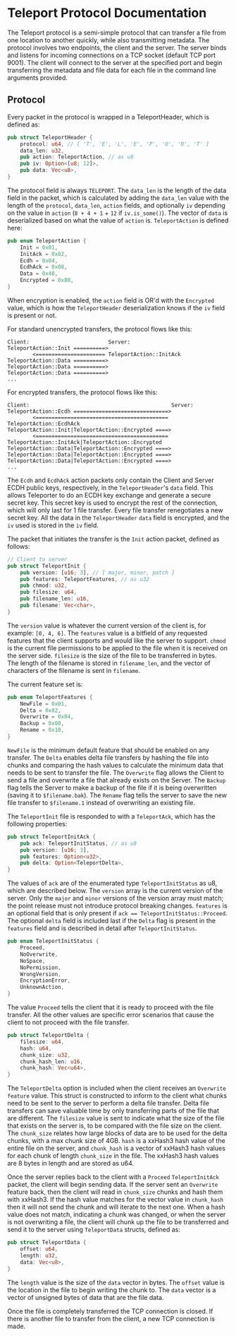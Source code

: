 # Teleport Protocol Documentation

The Teleport protocol is a semi-simple protocol that can transfer a file from one location to another
quickly, while also transmitting metadata. The protocol involves two endpoints, the client and the
server. The server binds and listens for incoming connections on a TCP socket (default TCP port 9001).
The client will connect to the server at the specified port and begin transferring the metadata and
file data for each file in the command line arguments provided.

## Protocol

Every packet in the protocol is wrapped in a TeleportHeader, which is defined as:
```rust
pub struct TeleportHeader {
    protocol: u64, // [ 'T', 'E', 'L', 'E', 'P', 'O', 'R', 'T' ]
    data_len: u32,
    pub action: TeleportAction, // as u8
    pub iv: Option<[u8; 12]>,
    pub data: Vec<u8>,
}
```

The protocol field is always `TELEPORT`. The `data_len` is the length of the data field in the packet, which is calculated by adding the `data_len` value with the length of the `protocol`, `data_len`, `action` fields, and optionally `iv` depending on the value in `action` (`8 + 4 + 1` + `12` if `iv.is_some()`). The vector of `data` is deserialized based on what the value of `action` is. `TeleportAction` is defined here:
```rust
pub enum TeleportAction {
    Init = 0x01,
    InitAck = 0x02,
    Ecdh = 0x04,
    EcdhAck = 0x08,
    Data = 0x40,
    Encrypted = 0x80,
}
```

When encryption is enabled, the `action` field is OR'd with the `Encrypted` value, which is how the `TeleportHeader` deserialization knows if the `iv` field is present or not.

For standard unencrypted transfers, the protocol flows like this:
```
Client:                         Server:
TeleportAction::Init ==========>
        <====================== TeleportAction::InitAck
TeleportAction::Data ==========>
TeleportAction::Data ==========>
TeleportAction::Data ==========>
...
```

For encrypted transfers, the protocol flows like this:
```
Client:                                             Server:
TeleportAction::Ecdh ==============================>
        <========================================== TeleportAction::EcdhAck
TeleportAction::Init|TeleportAction::Encrypted ====>
        <========================================== TeleportAction::InitAck|TeleportAction::Encrypted
TeleportAction::Data|TeleportAction::Encrypted ====>
TeleportAction::Data|TeleportAction::Encrypted ====>
TeleportAction::Data|TeleportAction::Encrypted ====>
...
```

The `Ecdh` and `EcdhAck` action packets only contain the Client and Server ECDH public keys, respectively, in the `TeleportHeader`'s `data` field. This allows Teleporter to do an ECDH key exchange and generate a secure secret key. This secret key is used to encrypt the rest of the connection, which will only last for 1 file transfer. Every file transfer renegotiates a new secret key. All the data in the `TeleportHeader` `data` field is encrypted, and the `iv` used is stored in the `iv` field.

The packet that initiates the transfer is the `Init` action packet, defined as follows:
```rust
// Client to server
pub struct TeleportInit {
    pub version: [u16; 3], // [ major, minor, patch ]
    pub features: TeleportFeatures, // as u32
    pub chmod: u32,
    pub filesize: u64,
    pub filename_len: u16,
    pub filename: Vec<char>,
}
```

The `version` value is whatever the current version of the client is, for example: `[0, 4, 6]`. The
`features` value is a bitfield of any requested features that the client supports and would like the
server to support. `chmod` is the current file permissions to be applied to the file when it is
received on the server side. `filesize` is the size of the file to be transferred in bytes. The length
of the filename is stored in `filename_len`, and the vector of characters of the filename is sent in
`filename`.

The current feature set is:
```rust
pub enum TeleportFeatures {
    NewFile = 0x01,
    Delta = 0x02,
    Overwrite = 0x04,
    Backup = 0x08,
    Rename = 0x10,
}
```

`NewFile` is the minimum default feature that should be enabled on any transfer. The `Delta` enables delta
file transfers by hashing the file into chunks and comparing the hash values to calculate the minimum data
that needs to be sent to transfer the file. The `Overwrite` flag allows the Client to send a file and
overwrite a file that already exists on the Server. The `Backup` flag tells the Server to make a backup of
the file if it is being overwritten (saving it to `$filename.bak`). The `Rename` flag tells the server to
save the new file transfer to `$filename.1` instead of overwriting an existing file.


The `TeleportInit` file is responded to with a `TeleportAck`, which has the following properties:
```rust
pub struct TeleportInitAck {
    pub ack: TeleportInitStatus, // as u8
    pub version: [u16; 3],
    pub features: Option<u32>,
    pub delta: Option<TeleportDelta>,
}
```

The values of `ack` are of the enumerated type `TeleportInitStatus` as u8, which are described below. The
`version` array is the current version of the server. Only the `major` and `minor` versions of the version
array must match; the point release must not introduce protocol breaking changes. `features` is an optional
field that is only present if `ack == TeleportInitStatus::Proceed`. The optional `delta` field is included
last if the `Delta` flag is present in the `features` field and is described in detail after
`TeleportInitStatus`. 

```rust
pub enum TeleportInitStatus {
    Proceed,
    NoOverwrite,
    NoSpace,
    NoPermission,
    WrongVersion,
    EncryptionError,
    UnknownAction,
}
```
The value `Proceed` tells the client that it is ready to proceed with the file transfer. All the other
values are specific error scenarios that cause the client to not proceed with the file transfer.

```rust
pub struct TeleportDelta {
    filesize: u64,
    hash: u64,
    chunk_size: u32,
    chunk_hash_len: u16,
    chunk_hash: Vec<u64>,
}
```
The `TeleportDelta` option is included when the client receives an `Overwrite` `feature` value. This
struct is constructed to inform to the client what chunks need to be sent to the server to perform
a delta file transfer. Delta file transfers can save valuable time by only transferring parts of
the file that are different. The `filesize` value is sent to indicate what the size of the file that
exists on the server is, to be compared with the file size on the client. The `chunk_size` relates
how large blocks of data are to be used for the delta chunks, with a max chunk size of 4GB. `hash` is a
xxHash3 hash value of the entire file on the server, and `chunk_hash` is a vector of xxHash3 hash values
for each chunk of length `chunk_size` in the file. The xxHash3 hash values are 8 bytes in length and are
stored as u64.

Once the server replies back to the client with a `Proceed` `TeleportInitAck` packet,
the client will begin sending data. If the server sent an `Overwrite` feature back, then the client will
read in `chunk_size` chunks and hash them with xxHash3. If the hash value matches for the vector
value in `chunk_hash` then it will not send the chunk and will iterate to the next one. When a hash
value does not match, indicating a chunk was changed, or when the server is not overwriting a file,
the client will chunk up the file to be transferred and send it to the server using `TeleportData`
structs, defined as:
```rust
pub struct TeleportData {
    offset: u64,
    length: u32,
    data: Vec<u8>,
}
```

The `length` value is the size of the `data` vector in bytes. The `offset` value is the location in
the file to begin writing the chunk to. The `data` vector is a vector of unsigned bytes of data that
are the file data.

Once the file is completely transferred the TCP connection is closed. If there is another file to
transfer from the client, a new TCP connection is made.

